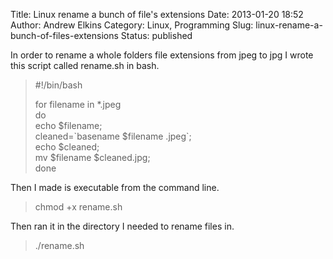 Title: Linux rename a bunch of file's extensions
Date: 2013-01-20 18:52
Author: Andrew Elkins
Category: Linux, Programming
Slug: linux-rename-a-bunch-of-files-extensions
Status: published

In order to rename a whole folders file extensions from jpeg to jpg I
wrote this script called rename.sh in bash.

> \#!/bin/bash
>
> for filename in \*.jpeg  
> do  
> echo \$filename;  
> cleaned=\`basename \$filename .jpeg\`;  
> echo \$cleaned;  
> mv \$filename \$cleaned.jpg;  
> done

Then I made is executable from the command line.

> chmod +x rename.sh

Then ran it in the directory I needed to rename files in.

> ./rename.sh
